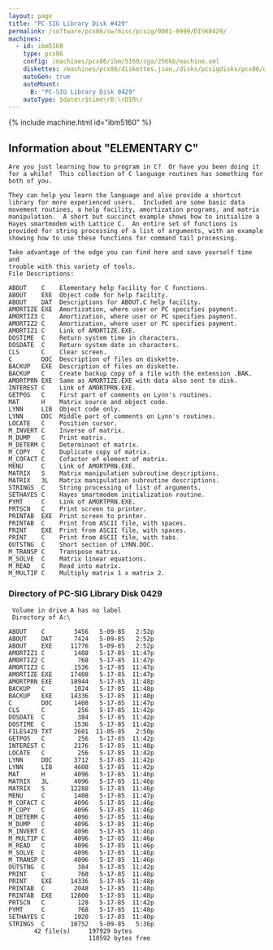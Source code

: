 ```yaml
---
layout: page
title: "PC-SIG Library Disk #429"
permalink: /software/pcx86/sw/misc/pcsig/0001-0999/DISK0429/
machines:
  - id: ibm5160
    type: pcx86
    config: /machines/pcx86/ibm/5160/cga/256kb/machine.xml
    diskettes: /machines/pcx86/diskettes.json,/disks/pcsigdisks/pcx86/diskettes.json
    autoGen: true
    autoMount:
      B: "PC-SIG Library Disk 0429"
    autoType: $date\r$time\rB:\rDIR\r
---
```


{% include machine.html id="ibm5160" %}

## Information about "ELEMENTARY C"

    Are you just learning how to program in C?  Or have you been doing it
    for a while?  This collection of C language routines has something for
    both of you.
    
    They can help you learn the language and also provide a shortcut
    library for more experienced users.  Included are some basic data
    movement routines, a help facility, amortization programs, and matrix
    manipulation.  A short but succinct example shows how to initialize a
    Hayes smartmodem with Lattice C.  An entire set of functions is
    provided for string processing of a list of arguments, with an example
    showing how to use these functions for command tail processing.
    
    Take advantage of the edge you can find here and save yourself time and
    trouble with this variety of tools.
    File Descriptions:
    
    ABOUT    C    Elementary help facility for C functions.
    ABOUT    EXE  Object code for help facility.
    ABOUT    DAT  Descriptions for ABOUT.C help facility.
    AMORTIZE EXE  Amortization, where user or PC specifies payment.
    AMORTIZ3 C    Amortization, where user or PC specifies payment.
    AMORTIZ2 C    Amortization, where user or PC specifies payment.
    AMORTIZ1 C    Link of AMORTIZE.EXE.
    DOSTIME  C    Return system time in characters.
    DOSDATE  C    Return system date in characters.
    CLS      C    Clear screen.
    C        DOC  Description of files on diskette.
    BACKUP   EXE  Description of files on diskette.
    BACKUP   C    Create backup copy of a file with the extension .BAK.
    AMORTPRN EXE  Same as AMORTIZE.EXE with data also sent to disk.
    INTEREST C    Link of AMORTPRN.EXE.
    GETPOS   C    First part of comments on Lynn's routines.
    MAT      H    Matrix source and object code.
    LYNN     LIB  Object code only.
    LYNN     DOC  Middle part of comments on Lynn's routines.
    LOCATE   C    Position cursor.
    M_INVERT C    Inverse of matrix.
    M_DUMP   C    Print matrix.
    M_DETERM C    Determinant of matrix.
    M_COPY   C    Duplicate copy of matrix.
    M_COFACT C    Cofactor of element of matrix.
    MENU     C    Link of AMORTPRN.EXE.
    MATRIX   S    Matrix manipulation subroutine descriptions.
    MATRIX   3L   Matrix manipulation subroutine descriptions.
    STRINGS  C    String processing of list of arguments.
    SETHAYES C    Hayes smartmodem initialization routine.
    PYMT     C    Link of AMORTPRN.EXE.
    PRTSCN   C    Print screen to printer.
    PRINTAB  EXE  Print screen to printer.
    PRINTAB  C    Print from ASCII file, with spaces.
    PRINT    EXE  Print from ASCII file, with spaces.
    PRINT    C    Print from ASCII file, with tabs.
    OUTSTNG  C    Short section of LYNN.DOC.
    M_TRANSP C    Transpose matrix.
    M_SOLVE  C    Matrix linear equations.
    M_READ   C    Read into matrix.
    M_MULTIP C    Multiply matrix 1 x matrix 2.

### Directory of PC-SIG Library Disk 0429

     Volume in drive A has no label
     Directory of A:\

    ABOUT    C        3456   5-09-85   2:52p
    ABOUT    DAT      7424   5-09-85   2:52p
    ABOUT    EXE     11776   5-09-85   2:52p
    AMORTIZ1 C        1408   5-17-85  11:47p
    AMORTIZ2 C         768   5-17-85  11:47p
    AMORTIZ3 C        1536   5-17-85  11:47p
    AMORTIZE EXE     17408   5-17-85  11:47p
    AMORTPRN EXE     18944   5-17-85  11:48p
    BACKUP   C        1024   5-17-85  11:48p
    BACKUP   EXE     14336   5-17-85  11:48p
    C        DOC      1408   5-17-85  11:47p
    CLS      C         256   5-17-85  11:42p
    DOSDATE  C         384   5-17-85  11:42p
    DOSTIME  C        1536   5-17-85  11:42p
    FILES429 TXT      2601  11-05-85   2:50p
    GETPOS   C         256   5-17-85  11:42p
    INTEREST C        2176   5-17-85  11:48p
    LOCATE   C         256   5-17-85  11:42p
    LYNN     DOC      3712   5-17-85  11:42p
    LYNN     LIB      4608   5-17-85  11:42p
    MAT      H        4096   5-17-85  11:46p
    MATRIX   3L       4096   5-17-85  11:46p
    MATRIX   S       12288   5-17-85  11:46p
    MENU     C        1408   5-17-85  11:47p
    M_COFACT C        4096   5-17-85  11:46p
    M_COPY   C        4096   5-17-85  11:46p
    M_DETERM C        4096   5-17-85  11:46p
    M_DUMP   C        4096   5-17-85  11:46p
    M_INVERT C        4096   5-17-85  11:46p
    M_MULTIP C        4096   5-17-85  11:46p
    M_READ   C        4096   5-17-85  11:46p
    M_SOLVE  C        4096   5-17-85  11:46p
    M_TRANSP C        4096   5-17-85  11:46p
    OUTSTNG  C         384   5-17-85  11:42p
    PRINT    C         768   5-17-85  11:48p
    PRINT    EXE     14336   5-17-85  11:48p
    PRINTAB  C        2048   5-17-85  11:48p
    PRINTAB  EXE     12800   5-17-85  11:48p
    PRTSCN   C         128   5-17-85  11:42p
    PYMT     C         768   5-17-85  11:48p
    SETHAYES C        1920   5-17-85  11:40p
    STRINGS  C       10752   5-09-85   5:36p
           42 file(s)     197929 bytes
                          110592 bytes free

